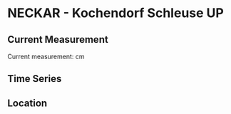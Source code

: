 # NECKAR - Kochendorf Schleuse UP

## Current Measurement

Current measurement: <Value topic="rivers/pegel-online/NECKAR/Kochendorf_Schleuse_UP/measurementValue"/> cm

## Time Series

<TimeSeries topic="rivers/pegel-online/NECKAR/Kochendorf_Schleuse_UP/measurementValue" period="week" />

## Location

<WorldMap>
  <Marker lat="49.22564966393929" lon="9.215439185066902" labelTopic="rivers/pegel-online/NECKAR/Kochendorf_Schleuse_UP" />
</WorldMap>
